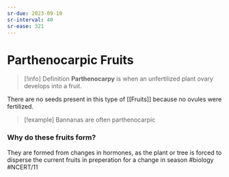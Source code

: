 ```yaml
---
sr-due: 2023-09-10
sr-interval: 40
sr-ease: 321
---
```

# Parthenocarpic Fruits
> [!info] Definition
**Parthenocarpy** is when an unfertilized plant ovary develops into a fruit.

There are no seeds present in this type of [[Fruits]] because no ovules were fertilized.

> [!example]
> Bannanas are often parthenocarpic

### Why do these fruits form?
They are formed from changes in hormones, as the plant or tree is forced to disperse the current fruits in preperation for a change in season
#biology #NCERT/11 
